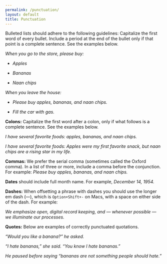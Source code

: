 ```yaml
---
permalink: /punctuation/
layout: default
title: Punctuation
---
```


Bulleted lists should adhere to the following guidelines: Capitalize the first word of every bullet. Include a period at the end of the bullet only if that point is a complete sentence. See the examples below.

*When you go to the store, please buy:*

-   *Apples*

-   *Bananas*

-   *Naan chips*

*When you leave the house:*

-   *Please buy apples, bananas, and naan chips.*

-   *Fill the car with gas.*

**Colons:** Capitalize the first word after a colon, only if what
follows is a complete sentence. See the examples below.

*I have several favorite foods: apples, bananas, and naan chips.*

*I have several favorite foods: Apples were my first favorite snack, but naan chips
are a rising star in my life.*

**Commas:** We prefer the serial comma (sometimes called the Oxford
comma). In a list of three or more, include a comma before the
conjunction. For example: *Please buy apples, bananas, and naan chips.*

**Dates** should include full month name. For example, *December 14,
1954.*

**Dashes:** When offsetting a phrase with dashes you should use the
longer em dash (—), which is `Option+Shift+-` on Macs, with a space on
either side of the dash. For example:

*We emphasize open, digital record keeping, and — whenever possible — we
illuminate our processes.*

**Quotes:** Below are examples of correctly punctuated quotations.

*“Would you like a banana?” he asked.*

*“I hate bananas,” she said. “You know I hate bananas.”*

*He paused before saying “bananas are not something people should
hate.”*
